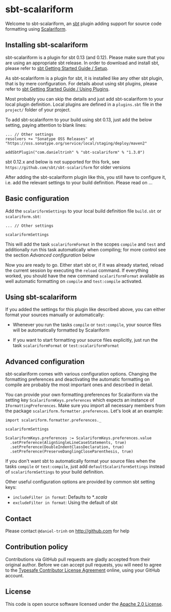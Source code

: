 sbt-scalariform
===============

Welcome to sbt-scalariform, an <a href="https://github.com/sbt/sbt">sbt</a> plugin adding support for source code formatting using <a href="https://github.com/daniel-trinh/scalariform">Scalariform</a>.

Installing sbt-scalariform
--------------------------

sbt-scalariform is a plugin for sbt 0.13 (and 0.12). Please make sure that you are using an appropriate sbt release. In order to download and install sbt, please refer to [sbt Getting Started Guide / Setup](http://www.scala-sbt.org/release/docs/Getting-Started/Setup.html).

As sbt-scalariform is a plugin for sbt, it is installed like any other sbt plugin, that is by mere configuration. For details about using sbt plugins, please refer to [sbt Getting Started Guide / Using Plugins](http://www.scala-sbt.org/release/docs/Getting-Started/Using-Plugins.html).

Most probably you can skip the details and just add sbt-scalariform to your local plugin definition. Local plugins are defined in a `plugins.sbt` file in the `project/` folder of your project.

To add sbt-scalariform to your build using sbt 0.13, just add the below setting, paying attention to blank lines:

```
... // Other settings
resolvers += "Sonatype OSS Releases" at "https://oss.sonatype.org/service/local/staging/deploy/maven2"

addSbtPlugin("com.danieltrinh" % "sbt-scalariform" % "1.3.0")
```

sbt 0.12.x and below is not supported for this fork, see `https://github.com/sbt/sbt-scalariform` for
older versions


After adding the sbt-scalariform plugin like this, you still have to configure it, i.e. add the relevant settings to your build definition. Please read on ...

Basic configuration
-------------------

Add the `scalariformSettings` to your local build definition file `build.sbt` or `scalariform.sbt`:

```
... // Other settings

scalariformSettings
```

This will add the task `scalariformFormat` in the scopes `compile` and `test` and additionally run this task automatically when compiling; for more control see the section *Advanced configuration* below

Now you are ready to go. Either start sbt or, if it was already started, reload the current session by executing the `reload` command. If everything worked, you should have the new command `scalariformFormat` available as well automatic formatting on `compile` and `test:compile` activated.

Using sbt-scalariform
---------------------

If you added the settings for this plugin like described above, you can either format your sources manually or automatically:

- Whenever you run the tasks `compile` or `test:compile`, your source files will be automatically formatted by Scalariform

- If you want to start formatting your source files explicitly, just run the task `scalariformFormat` or `test:scalariformFormat`

Advanced configuration
----------------------

sbt-scalariform comes with various configuration options. Changing the formatting preferences and deactivating the automatic formatting on compile are probably the most important ones and described in detail.

You can provide your own formatting preferences for Scalariform via the setting key `ScalariformKeys.preferences` which expects an instance of `IFormattingPreferences`. Make sure you import all necessary members from the package `scalariform.formatter.preferences`. Let's look at an example:

```
import scalariform.formatter.preferences._

scalariformSettings

ScalariformKeys.preferences := ScalariformKeys.preferences.value
  .setPreference(AlignSingleLineCaseStatements, true)
  .setPreference(DoubleIndentClassDeclaration, true)
  .setPreference(PreserveDanglingCloseParenthesis, true)
```

If you don't want sbt to automatically format your source files when the tasks `compile` or `test:compile`, just add `defaultScalariformSettings` instead of `scalariformSettings` to your build definition.

Other useful configuration options are provided by common sbt setting keys:

- `includeFilter in format`: Defaults to **.scala*
- `excludeFilter in format`: Using the default of sbt

Contact
------------

Please contact `@daniel-trinh` on http://github.com for help

Contribution policy
-------------------

Contributions via GitHub pull requests are gladly accepted from their original author. Before we can accept pull requests, you will need to agree to the [Typesafe Contributor License Agreement](http://www.typesafe.com/contribute/cla) online, using your GitHub account.

License
-------

This code is open source software licensed under the <a href="http://www.apache.org/licenses/LICENSE-2.0.html">Apache 2.0 License</a>.

